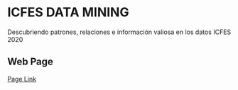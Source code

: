 # ICFES DATA MINING
Descubriendo patrones, relaciones e información valiosa en los datos ICFES 2020

## Web Page
[Page Link](https://sjanna.github.io/icfes-data-mining/)